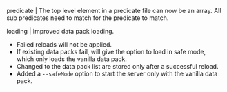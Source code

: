 predicate | The top level element in a predicate file can now be an array. All sub predicates need to match for the predicate to match.

loading | Improved data pack loading.
* Failed reloads will not be applied.
* If existing data packs fail, will give the option to load in safe mode, which only loads the vanilla data pack.
* Changed to the data pack list are stored only after a successful reload.
* Added a `--safeMode` option to start the server only with the vanilla data pack.
